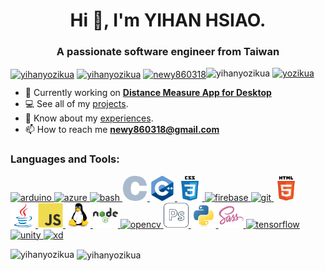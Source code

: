 <h1 align="center">Hi 👋, I'm YIHAN HSIAO.</h1>
<h3 align="center">A passionate software engineer from Taiwan</h3>

<p align="left"> <img src="https://komarev.com/ghpvc/?username=yihanyozikua&label=Profile%20views&color=0e75b6&style=flat" alt="yihanyozikua" /> <a href="https://twitter.com/yozikua" target="blank"><img src="https://img.shields.io/twitter/follow/yozikua?logo=twitter&style=for-the-badge" alt="yozikua" /></a> 
<span style="float:left;">
<a href="https://twitter.com/yozikua" target="blank"><img align="center" src="https://github.com/paulrobertlloyd/socialmediaicons/blob/main/twitter-48x48.png" alt="yihanyozikua" height="20" width="20" /></a>
<a href="https://linkedin.com/in/yihanyozikua" target="blank"><img align="center" src="https://github.com/paulrobertlloyd/socialmediaicons/blob/main/linkedin-48x48.png" alt="yihanyozikua" height="20" width="20" /></a>
<a href="https://fb.com/newy860318" target="blank"><img align="center" src="https://github.com/paulrobertlloyd/socialmediaicons/blob/main/facebook-48x48.png" alt="newy860318" height="20" width="20" /></a>
</span>
</p>


- 🔭 Currently working on **[Distance Measure App for Desktop](https://github.com/yihanYozikua/distance-measure)**
- 💻 See all of my [projects](https://drive.google.com/file/d/1Ytnn17tnrbLUQKyTFzR2UAmzvuWUlDWu/view?usp=sharing).
- 📄 Know about my [experiences](https://drive.google.com/file/d/1WicuDF7vA5fBKWfQDjdgXGbhWQ313sIS/view?usp=sharing).
- 📫 How to reach me **newy860318@gmail.com**


<h3 align="left">Languages and Tools:</h3>
<p align="left"> <a href="https://www.arduino.cc/" target="_blank"> <img src="https://cdn.worldvectorlogo.com/logos/arduino-1.svg" alt="arduino" width="40" height="40"/> </a> <a href="https://azure.microsoft.com/en-in/" target="_blank"> <img src="https://www.vectorlogo.zone/logos/microsoft_azure/microsoft_azure-icon.svg" alt="azure" width="40" height="40"/> </a> <a href="https://www.gnu.org/software/bash/" target="_blank"> <img src="https://www.vectorlogo.zone/logos/gnu_bash/gnu_bash-icon.svg" alt="bash" width="40" height="40"/> </a> <a href="https://www.cprogramming.com/" target="_blank"> <img src="https://raw.githubusercontent.com/devicons/devicon/master/icons/c/c-original.svg" alt="c" width="40" height="40"/> </a> <a href="https://www.w3schools.com/cpp/" target="_blank"> <img src="https://raw.githubusercontent.com/devicons/devicon/master/icons/cplusplus/cplusplus-original.svg" alt="cplusplus" width="40" height="40"/> </a> <a href="https://www.w3schools.com/css/" target="_blank"> <img src="https://raw.githubusercontent.com/devicons/devicon/master/icons/css3/css3-original-wordmark.svg" alt="css3" width="40" height="40"/> </a> <a href="https://firebase.google.com/" target="_blank"> <img src="https://www.vectorlogo.zone/logos/firebase/firebase-icon.svg" alt="firebase" width="40" height="40"/> </a> <a href="https://git-scm.com/" target="_blank"> <img src="https://www.vectorlogo.zone/logos/git-scm/git-scm-icon.svg" alt="git" width="40" height="40"/> </a> <a href="https://www.w3.org/html/" target="_blank"> <img src="https://raw.githubusercontent.com/devicons/devicon/master/icons/html5/html5-original-wordmark.svg" alt="html5" width="40" height="40"/> </a> <a href="https://www.java.com" target="_blank"> <img src="https://raw.githubusercontent.com/devicons/devicon/master/icons/java/java-original.svg" alt="java" width="40" height="40"/> </a> <a href="https://developer.mozilla.org/en-US/docs/Web/JavaScript" target="_blank"> <img src="https://raw.githubusercontent.com/devicons/devicon/master/icons/javascript/javascript-original.svg" alt="javascript" width="40" height="40"/> </a> <a href="https://www.linux.org/" target="_blank"> <img src="https://raw.githubusercontent.com/devicons/devicon/master/icons/linux/linux-original.svg" alt="linux" width="40" height="40"/> </a> <a href="https://nodejs.org" target="_blank"> <img src="https://raw.githubusercontent.com/devicons/devicon/master/icons/nodejs/nodejs-original-wordmark.svg" alt="nodejs" width="40" height="40"/> </a> <a href="https://opencv.org/" target="_blank"> <img src="https://www.vectorlogo.zone/logos/opencv/opencv-icon.svg" alt="opencv" width="40" height="40"/> </a> <a href="https://www.photoshop.com/en" target="_blank"> <img src="https://raw.githubusercontent.com/devicons/devicon/master/icons/photoshop/photoshop-line.svg" alt="photoshop" width="40" height="40"/> </a> <a href="https://www.python.org" target="_blank"> <img src="https://raw.githubusercontent.com/devicons/devicon/master/icons/python/python-original.svg" alt="python" width="40" height="40"/> </a> <a href="https://sass-lang.com" target="_blank"> <img src="https://raw.githubusercontent.com/devicons/devicon/master/icons/sass/sass-original.svg" alt="sass" width="40" height="40"/> </a> <a href="https://www.tensorflow.org" target="_blank"> <img src="https://www.vectorlogo.zone/logos/tensorflow/tensorflow-icon.svg" alt="tensorflow" width="40" height="40"/> </a> <a href="https://unity.com/" target="_blank"> <img src="https://www.vectorlogo.zone/logos/unity3d/unity3d-icon.svg" alt="unity" width="40" height="40"/> </a> <a href="https://www.adobe.com/products/xd.html" target="_blank"> <img src="https://cdn.worldvectorlogo.com/logos/adobe-xd.svg" alt="xd" width="40" height="40"/> </a> </p>

<p><img align="left" src="https://github-readme-stats.vercel.app/api/top-langs?username=yihanyozikua&show_icons=true&theme=dark&title_color=4b88ee&text_color=ffffff&locale=en&layout=compact" alt="yihanyozikua" /></p>

<p>&nbsp;<img align="center" src="https://github-readme-stats.vercel.app/api?username=yihanyozikua&show_icons=true&theme=dark&title_color=4c87ee&text_color=ffffff&locale=en" alt="yihanyozikua" /></p>
